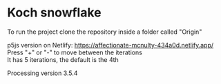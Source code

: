 # Koch snowflake

To run the project clone the repository inside a folder called "Origin"

p5js version on Netlify: https://affectionate-mcnulty-434a0d.netlify.app/<br/>
Press "+" or "-" to move between the iterations<br/>
It has 5 iterations, the default is the 4th

Processing version 3.5.4
